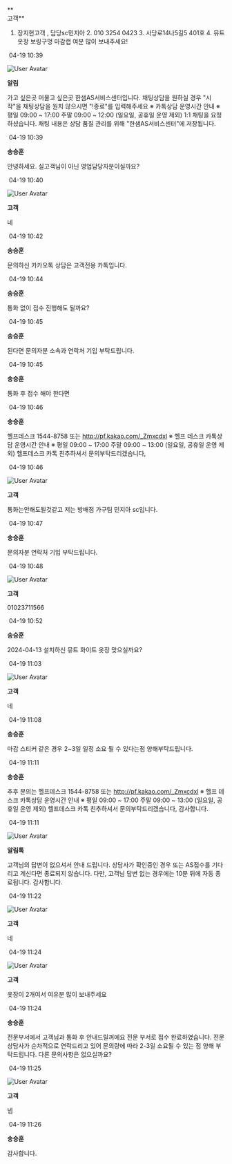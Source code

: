 **  
고객**

1. 장지현고객 , 담당sc민지아 2. 010 3254 0423 3. 사당로14나5길5 401호 4. 뮤트옷장 보링구멍 마감캡 여분 많이 보내주세요!

 04-19 10:39

![User Avatar](https://chat.eumnet.com:8031/assets/images/icon_bot.png)

**알림**

가고 싶은곳 머물고 싶은곳 한샘AS서비스센터입니다. 채팅상담을 원하실 경우 "시작"을 채팅상담을 원치 않으시면 "!종료"를 입력해주세요 ※ 카톡상담 운영시간 안내 ※ 평일 09:00 ~ 17:00 주말 09:00 ~ 12:00 (일요일, 공휴일 운영 제외) 1:1 채팅을 요청하셨습니다. 채팅 내용은 상담 품질 관리를 위해 "한샘AS서비스센터"에 저장됩니다.

 04-19 10:39

**송승훈**

안녕하세요. 실고객님이 아닌 영업담당자분이실까요?

 04-19 10:40

![User Avatar](https://chat.eumnet.com:8031/assets/images/icon_cust.png)

**고객**

네

 04-19 10:42

**송승훈**

문의하신 카카오톡 상담은 고객전용 카톡입니다.

 04-19 10:44

**송승훈**

통화 없이 접수 진행해도 될까요?

 04-19 10:45

**송승훈**

된다면 문의자분 소속과 연락처 기입 부탁드립니다.

 04-19 10:45

**송승훈**

통화 후 접수 해야 한다면

 04-19 10:46

**송승훈**

헬프데스크 1544-8758 또는 http://pf.kakao.com/_Zmxcdxl ※ 헬프 데스크 카톡상담 운영시간 안내 ※ 평일 09:00 ~ 17:00 주말 09:00 ~ 13:00 (일요일, 공휴일 운영 제외) 헬프데스크 카톡 친추하셔서 문의부탁드리겠습니다,

 04-19 10:46

![User Avatar](https://chat.eumnet.com:8031/assets/images/icon_cust.png)

**고객**

통화는안해도될것같고 저는 방배점 가구팀 민지아 sc입니다.

 04-19 10:47

**송승훈**

문의자분 연락처 기입 부탁드립니다.

 04-19 10:48

![User Avatar](https://chat.eumnet.com:8031/assets/images/icon_cust.png)

**고객**

01023711566

 04-19 10:52

**송승훈**

2024-04-13 설치하신 뮤트 화이트 옷장 맞으실까요?

 04-19 11:03

![User Avatar](https://chat.eumnet.com:8031/assets/images/icon_cust.png)

**고객**

네

 04-19 11:08

**송승훈**

마감 스티커 같은 경우 2~3일 일정 소요 될 수 있다는점 양해부탁드립니다.

 04-19 11:11

**송승훈**

추후 문의는 헬프데스크 1544-8758 또는 http://pf.kakao.com/_Zmxcdxl ※ 헬프 데스크 카톡상담 운영시간 안내 ※ 평일 09:00 ~ 17:00 주말 09:00 ~ 13:00 (일요일, 공휴일 운영 제외) 헬프데스크 카톡 친추하셔서 문의부탁드리겠습니다, 감사합니다.

 04-19 11:11

![User Avatar](https://chat.eumnet.com:8031/assets/images/icon_bot.png)

**알림톡**

고객님의 답변이 없으셔서 안내 드립니다. 상담사가 확인중인 경우 또는 AS접수를 기다리고 계신다면 종료되지 않습니다. 다만, 고객님 답변 없는 경우에는 10분 뒤에 자동 종료됩니다. 감사합니다.

 04-19 11:22

![User Avatar](https://chat.eumnet.com:8031/assets/images/icon_cust.png)

**고객**

네

 04-19 11:24

![User Avatar](https://chat.eumnet.com:8031/assets/images/icon_cust.png)

**고객**

옷장이 2개여서 여유분 많이 보내주세요

 04-19 11:24

**송승훈**

전문부서에서 고객님과 통화 후 안내드릴꺼에요 전문 부서로 접수 완료하였습니다. 전문상담사가 순차적으로 연락드리고 있어 문의량에 따라 2-3일 소요될 수 있는 점 양해 부탁드립니다. 다른 문의사항은 없으실까요?

 04-19 11:25

![User Avatar](https://chat.eumnet.com:8031/assets/images/icon_cust.png)

**고객**

넵

 04-19 11:26

**송승훈**

감사합니다.